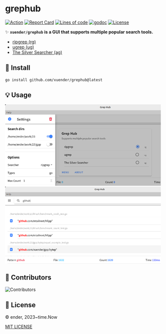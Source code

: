 # grephub

[![Action][action-svg]][action-url]
[![Report Card][goreport-svg]][goreport-url]
[![Lines of code][lines-svg]][lines-url]
[![godoc][godoc-svg]][godoc-url]
[![License][license-svg]][license-url]

✨ **`xuender/grephub` is a GUI that supports multiple popular search tools.**

- [ripgrep (rg)][rg-url]
- [ugrep (ug)][ug-url]
- [The Silver Searcher (ag)][ag-url]

## 🚀 Install

```shell
go install github.com/xuender/grephub@latest
```

## 💡 Usage

![UI](doc/ui.png)
![UI](doc/search.png)

## 👤 Contributors

![Contributors][contributors-svg]

## 📝 License

© ender, 2023~time.Now

[MIT LICENSE][license-url]

[action-url]: https://github.com/xuender/grephub/actions
[action-svg]: https://github.com/xuender/grephub/workflows/Go/badge.svg
[goreport-url]: https://goreportcard.com/report/github.com/xuender/grephub
[goreport-svg]: https://goreportcard.com/badge/github.com/xuender/grephub
[godoc-url]: https://godoc.org/github.com/xuender/grephub
[godoc-svg]: https://godoc.org/github.com/xuender/grephub?status.svg
[license-url]: https://github.com/xuender/grephub/blob/master/LICENSE
[license-svg]: https://img.shields.io/badge/license-MIT-blue.svg
[contributors-svg]: https://contrib.rocks/image?repo=xuender/grephub
[lines-svg]: https://sloc.xyz/github/xuender/grephub
[lines-url]: https://github.com/boyter/scc
[rg-url]: https://github.com/BurntSushi/ripgrep
[ug-url]: https://github.com/Genivia/ugrep
[ag-url]: https://github.com/ggreer/the_silver_searcher
